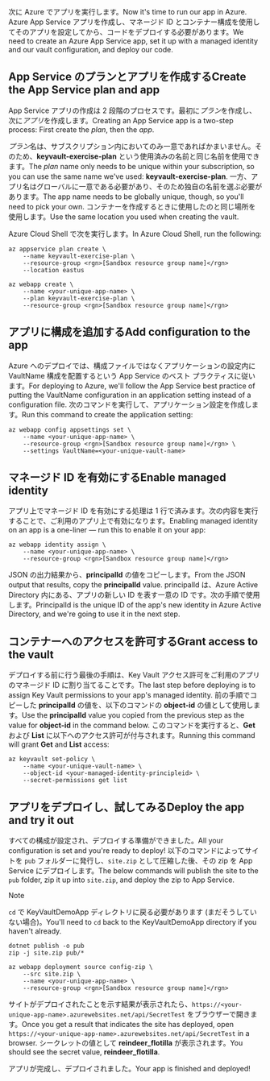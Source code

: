 <span data-ttu-id="a8569-101">次に Azure でアプリを実行します。</span><span class="sxs-lookup"><span data-stu-id="a8569-101">Now it's time to run our app in Azure.</span></span> <span data-ttu-id="a8569-102">Azure App Service アプリを作成し、マネージド ID とコンテナー構成を使用してそのアプリを設定してから、コードをデプロイする必要があります。</span><span class="sxs-lookup"><span data-stu-id="a8569-102">We need to create an Azure App Service app, set it up with a managed identity and our vault configuration, and deploy our code.</span></span>

## <a name="create-the-app-service-plan-and-app"></a><span data-ttu-id="a8569-103">App Service のプランとアプリを作成する</span><span class="sxs-lookup"><span data-stu-id="a8569-103">Create the App Service plan and app</span></span>

<span data-ttu-id="a8569-104">App Service アプリの作成は 2 段階のプロセスです。最初に*プラン*を作成し、次に*アプリ*を作成します。</span><span class="sxs-lookup"><span data-stu-id="a8569-104">Creating an App Service app is a two-step process: First create the *plan*, then the *app*.</span></span>

<span data-ttu-id="a8569-105">*プラン*名は、サブスクリプション内においてのみ一意であればかまいません。そのため、**keyvault-exercise-plan** という使用済みの名前と同じ名前を使用できます。</span><span class="sxs-lookup"><span data-stu-id="a8569-105">The *plan* name only needs to be unique within your subscription, so you can use the same name we've used: **keyvault-exercise-plan**.</span></span> <span data-ttu-id="a8569-106">一方、アプリ名はグローバルに一意である必要があり、そのため独自の名前を選ぶ必要があります。</span><span class="sxs-lookup"><span data-stu-id="a8569-106">The app name needs to be globally unique, though, so you'll need to pick your own.</span></span> <span data-ttu-id="a8569-107">コンテナーを作成するときに使用したのと同じ場所を使用します。</span><span class="sxs-lookup"><span data-stu-id="a8569-107">Use the same location you used when creating the vault.</span></span>

<span data-ttu-id="a8569-108">Azure Cloud Shell で次を実行します。</span><span class="sxs-lookup"><span data-stu-id="a8569-108">In Azure Cloud Shell, run the following:</span></span>

```azurecli
az appservice plan create \
    --name keyvault-exercise-plan \
    --resource-group <rgn>[Sandbox resource group name]</rgn>
    --location eastus

az webapp create \
    --name <your-unique-app-name> \
    --plan keyvault-exercise-plan \
    --resource-group <rgn>[Sandbox resource group name]</rgn>
```

## <a name="add-configuration-to-the-app"></a><span data-ttu-id="a8569-109">アプリに構成を追加する</span><span class="sxs-lookup"><span data-stu-id="a8569-109">Add configuration to the app</span></span>

<span data-ttu-id="a8569-110">Azure へのデプロイでは、構成ファイルではなくアプリケーションの設定内に VaultName 構成を配置するという App Service のベスト プラクティスに従います。</span><span class="sxs-lookup"><span data-stu-id="a8569-110">For deploying to Azure, we'll follow the App Service best practice of putting the VaultName configuration in an application setting instead of a configuration file.</span></span> <span data-ttu-id="a8569-111">次のコマンドを実行して、アプリケーション設定を作成します。</span><span class="sxs-lookup"><span data-stu-id="a8569-111">Run this command to create the application setting:</span></span>

```azurecli
az webapp config appsettings set \
    --name <your-unique-app-name> \
    --resource-group <rgn>[Sandbox resource group name]</rgn> \
    --settings VaultName=<your-unique-vault-name>
```

## <a name="enable-managed-identity"></a><span data-ttu-id="a8569-112">マネージド ID を有効にする</span><span class="sxs-lookup"><span data-stu-id="a8569-112">Enable managed identity</span></span>

<span data-ttu-id="a8569-113">アプリ上でマネージド ID を有効にする処理は 1 行で済みます。次の内容を実行することで、ご利用のアプリ上で有効になります。</span><span class="sxs-lookup"><span data-stu-id="a8569-113">Enabling managed identity on an app is a one-liner &mdash; run this to enable it on your app:</span></span>

```azurecli
az webapp identity assign \
    --name <your-unique-app-name> \
    --resource-group <rgn>[Sandbox resource group name]</rgn>
```

<span data-ttu-id="a8569-114">JSON の出力結果から、**principalId** の値をコピーします。</span><span class="sxs-lookup"><span data-stu-id="a8569-114">From the JSON output that results, copy the **principalId** value.</span></span> <span data-ttu-id="a8569-115">principalId は、Azure Active Directory 内にある、アプリの新しい ID を表す一意の ID です。次の手順で使用します。</span><span class="sxs-lookup"><span data-stu-id="a8569-115">PrincipalId is the unique ID of the app's new identity in Azure Active Directory, and we're going to use it in the next step.</span></span>

## <a name="grant-access-to-the-vault"></a><span data-ttu-id="a8569-116">コンテナーへのアクセスを許可する</span><span class="sxs-lookup"><span data-stu-id="a8569-116">Grant access to the vault</span></span>

<span data-ttu-id="a8569-117">デプロイする前に行う最後の手順は、Key Vault アクセス許可をご利用のアプリのマネージド ID に割り当てることです。</span><span class="sxs-lookup"><span data-stu-id="a8569-117">The last step before deploying is to assign Key Vault permissions to your app's managed identity.</span></span> <span data-ttu-id="a8569-118">前の手順でコピーした **principalId** の値を、以下のコマンドの **object-id** の値として使用します。</span><span class="sxs-lookup"><span data-stu-id="a8569-118">Use the **principalId** value you copied from the previous step as the value for **object-id** in the command below.</span></span> <span data-ttu-id="a8569-119">このコマンドを実行すると、**Get** および **List** に以下へのアクセス許可が付与されます。</span><span class="sxs-lookup"><span data-stu-id="a8569-119">Running this command will grant **Get** and **List** access:</span></span>

```azurecli
az keyvault set-policy \
    --name <your-unique-vault-name> \
    --object-id <your-managed-identity-principleid> \
    --secret-permissions get list
```

## <a name="deploy-the-app-and-try-it-out"></a><span data-ttu-id="a8569-120">アプリをデプロイし、試してみる</span><span class="sxs-lookup"><span data-stu-id="a8569-120">Deploy the app and try it out</span></span>

<span data-ttu-id="a8569-121">すべての構成が設定され、デプロイする準備ができました。</span><span class="sxs-lookup"><span data-stu-id="a8569-121">All your configuration is set and you're ready to deploy!</span></span> <span data-ttu-id="a8569-122">以下のコマンドによってサイトを `pub` フォルダーに発行し、`site.zip` として圧縮した後、その zip を App Service にデプロイします。</span><span class="sxs-lookup"><span data-stu-id="a8569-122">The below commands will publish the site to the `pub` folder, zip it up into `site.zip`, and deploy the zip to App Service.</span></span>

> [!NOTE]
> <span data-ttu-id="a8569-123">`cd` で KeyVaultDemoApp ディレクトリに戻る必要があります (まだそうしていない場合)。</span><span class="sxs-lookup"><span data-stu-id="a8569-123">You'll need to `cd` back to the KeyVaultDemoApp directory if you haven't already.</span></span>

```azurecli
dotnet publish -o pub
zip -j site.zip pub/*

az webapp deployment source config-zip \
    --src site.zip \
    --name <your-unique-app-name> \
    --resource-group <rgn>[Sandbox resource group name]</rgn>
```

<span data-ttu-id="a8569-124">サイトがデプロイされたことを示す結果が表示されたら、`https://<your-unique-app-name>.azurewebsites.net/api/SecretTest` をブラウザーで開きます。</span><span class="sxs-lookup"><span data-stu-id="a8569-124">Once you get a result that indicates the site has deployed, open `https://<your-unique-app-name>.azurewebsites.net/api/SecretTest` in a browser.</span></span> <span data-ttu-id="a8569-125">シークレットの値として **reindeer_flotilla** が表示されます。</span><span class="sxs-lookup"><span data-stu-id="a8569-125">You should see the secret value, **reindeer_flotilla**.</span></span>

<span data-ttu-id="a8569-126">アプリが完成し、デプロイされました。</span><span class="sxs-lookup"><span data-stu-id="a8569-126">Your app is finished and deployed!</span></span>